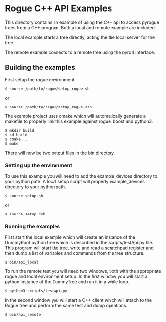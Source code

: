 # Rogue C++ API Examples

This directory contains an example of using the C++ api to access pyrogue trees from a C++ program. Both a local and remote example are included.

The local example starts a tree directly, acting the the local server for the tree.

The remote example connects to a remote tree using the pyro4 interface.

## Building the examples

First setup the rogue environment:

````
$ source /path/to/rogue/setup_rogue.sh
````

or

````
$ source /path/to/rogue/setup_rogue.csh
````

The example project uses cmake which will automatically generate a
makefile to properly link this example against rogue, boost and python3.

````
$ mkdir build
$ cd build
$ cmake ..
$ make
````

There will now be two output files in the bin directory.

### Setting up the environment

To use this example you will need to add the example_devices directory to your python path. A local setup script will properly example_devices directory to your python path.

````
$ source setup.sh
````
or
````
$ source setup.csh
````

### Running the examples

First start the local example which will create an instance of the DummyRoot python tree which is described in the scripts/testApi.py file. This program will start the tree, write and read a scratchpad register and then dump a list of variables and commands from the tree structure.

````
$ bin/api_local
````

To run the remote test you will need two windows, both with the appropriate rogue and local environment setup. In the first window you will start a python instance of the DummyTree and run it in a while loop.

````
$ python3 scripts/testApi.py
````

In the second window you will start a C++ client which will attach to the Rogue tree and perform the same test and dump opeations.

````
$ bin/api_remote
````

